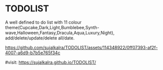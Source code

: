 # TODOLIST
A well defined to do list with 11 colour theme(Cupcake,Dark,Light,Bumblebee,Synth-wave,Halloween,Fantasy,Dracula,Aqua,Luxury,Night), add/delete/update/delete all/date.



https://github.com/sujalkalra/TODOLIST/assets/114348922/0ff07393-af2f-4007-a6d9-b7b5e765f34c

#visit:
https://sujalkalra.github.io/TODOLIST/
